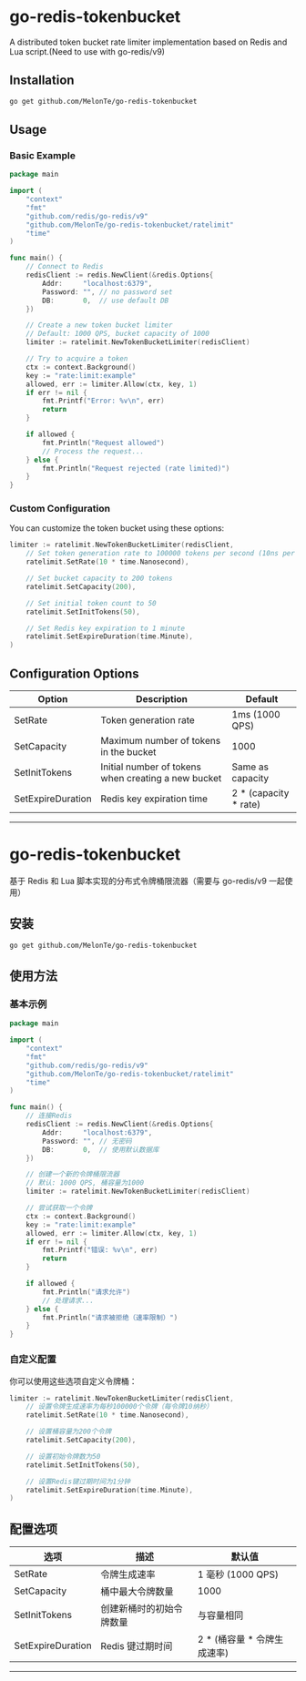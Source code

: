 # go-redis-tokenbucket

A distributed token bucket rate limiter implementation based on Redis and Lua script.(Need to use with go-redis/v9)

## Installation

```bash
go get github.com/MelonTe/go-redis-tokenbucket
```

## Usage

### Basic Example

```go
package main

import (
	"context"
	"fmt"
	"github.com/redis/go-redis/v9"
	"github.com/MelonTe/go-redis-tokenbucket/ratelimit"
	"time"
)

func main() {
	// Connect to Redis
	redisClient := redis.NewClient(&redis.Options{
		Addr:     "localhost:6379",
		Password: "", // no password set
		DB:       0,  // use default DB
	})

	// Create a new token bucket limiter
	// Default: 1000 QPS, bucket capacity of 1000
	limiter := ratelimit.NewTokenBucketLimiter(redisClient)

	// Try to acquire a token
	ctx := context.Background()
	key := "rate:limit:example"
	allowed, err := limiter.Allow(ctx, key, 1)
	if err != nil {
		fmt.Printf("Error: %v\n", err)
		return
	}

	if allowed {
		fmt.Println("Request allowed")
		// Process the request...
	} else {
		fmt.Println("Request rejected (rate limited)")
	}
}
```

### Custom Configuration

You can customize the token bucket using these options:

```go
limiter := ratelimit.NewTokenBucketLimiter(redisClient,
	// Set token generation rate to 100000 tokens per second (10ns per token)
	ratelimit.SetRate(10 * time.Nanosecond),

	// Set bucket capacity to 200 tokens
	ratelimit.SetCapacity(200),

	// Set initial token count to 50
	ratelimit.SetInitTokens(50),

	// Set Redis key expiration to 1 minute
	ratelimit.SetExpireDuration(time.Minute),
)
```

## Configuration Options

| Option            | Description                                         | Default               |
| ----------------- | --------------------------------------------------- | --------------------- |
| SetRate           | Token generation rate                               | 1ms (1000 QPS)        |
| SetCapacity       | Maximum number of tokens in the bucket              | 1000                  |
| SetInitTokens     | Initial number of tokens when creating a new bucket | Same as capacity      |
| SetExpireDuration | Redis key expiration time                           | 2 * (capacity * rate) |

---

# go-redis-tokenbucket

基于 Redis 和 Lua 脚本实现的分布式令牌桶限流器（需要与 go-redis/v9 一起使用）

## 安装

```bash
go get github.com/MelonTe/go-redis-tokenbucket
```

## 使用方法

### 基本示例

```go
package main

import (
	"context"
	"fmt"
	"github.com/redis/go-redis/v9"
	"github.com/MelonTe/go-redis-tokenbucket/ratelimit"
	"time"
)

func main() {
	// 连接Redis
	redisClient := redis.NewClient(&redis.Options{
		Addr:     "localhost:6379",
		Password: "", // 无密码
		DB:       0,  // 使用默认数据库
	})

	// 创建一个新的令牌桶限流器
	// 默认: 1000 QPS, 桶容量为1000
	limiter := ratelimit.NewTokenBucketLimiter(redisClient)

	// 尝试获取一个令牌
	ctx := context.Background()
	key := "rate:limit:example"
	allowed, err := limiter.Allow(ctx, key, 1)
	if err != nil {
		fmt.Printf("错误: %v\n", err)
		return
	}

	if allowed {
		fmt.Println("请求允许")
		// 处理请求...
	} else {
		fmt.Println("请求被拒绝（速率限制）")
	}
}
```

### 自定义配置

你可以使用这些选项自定义令牌桶：

```go
limiter := ratelimit.NewTokenBucketLimiter(redisClient,
	// 设置令牌生成速率为每秒100000个令牌（每令牌10纳秒）
	ratelimit.SetRate(10 * time.Nanosecond),

	// 设置桶容量为200个令牌
	ratelimit.SetCapacity(200),

	// 设置初始令牌数为50
	ratelimit.SetInitTokens(50),

	// 设置Redis键过期时间为1分钟
	ratelimit.SetExpireDuration(time.Minute),
)
```

## 配置选项

| 选项              | 描述                     | 默认值                      |
| ----------------- | ------------------------ | --------------------------- |
| SetRate           | 令牌生成速率             | 1 毫秒 (1000 QPS)           |
| SetCapacity       | 桶中最大令牌数量         | 1000                        |
| SetInitTokens     | 创建新桶时的初始令牌数量 | 与容量相同                  |
| SetExpireDuration | Redis 键过期时间         | 2 * (桶容量 * 令牌生成速率) |

---
